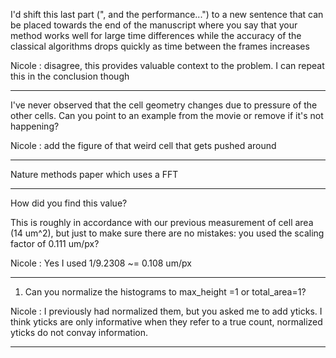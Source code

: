 I'd shift this last part (", and the performance...") to a new sentence that can be placed towards the end of the manuscript where you say that your method works well for large time differences while the accuracy of the classical algorithms drops quickly as time between the frames increases


Nicole : disagree, this provides valuable context to the problem. I can repeat this in the conclusion though

---

I've never observed that the cell geometry changes due to pressure of the other cells. Can you point to an example from the movie or remove if it's not happening?

Nicole : add the figure of that weird cell that gets pushed around

---

Nature methods paper which uses a FFT

---

How did you find this value?


This is roughly in accordance with our previous measurement of cell area (14 um^2), but just to make sure there are no mistakes: you used the scaling factor of 0.111 um/px?

Nicole : Yes I used 1/9.2308 ~= 0.108 um/px

---

1. Can you normalize the histograms to max_height =1 or total_area=1?

Nicole : I previously had normalized them, but you asked me to add yticks. I think yticks are only informative when they refer to a true count, normalized yticks do not convay information.

---